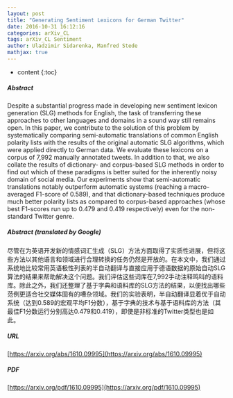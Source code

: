 ```yaml
---
layout: post
title: "Generating Sentiment Lexicons for German Twitter"
date: 2016-10-31 16:12:16
categories: arXiv_CL
tags: arXiv_CL Sentiment
author: Uladzimir Sidarenka, Manfred Stede
mathjax: true
---
```


* content
{:toc}

##### Abstract
Despite a substantial progress made in developing new sentiment lexicon generation (SLG) methods for English, the task of transferring these approaches to other languages and domains in a sound way still remains open. In this paper, we contribute to the solution of this problem by systematically comparing semi-automatic translations of common English polarity lists with the results of the original automatic SLG algorithms, which were applied directly to German data. We evaluate these lexicons on a corpus of 7,992 manually annotated tweets. In addition to that, we also collate the results of dictionary- and corpus-based SLG methods in order to find out which of these paradigms is better suited for the inherently noisy domain of social media. Our experiments show that semi-automatic translations notably outperform automatic systems (reaching a macro-averaged F1-score of 0.589), and that dictionary-based techniques produce much better polarity lists as compared to corpus-based approaches (whose best F1-scores run up to 0.479 and 0.419 respectively) even for the non-standard Twitter genre.

##### Abstract (translated by Google)
尽管在为英语开发新的情感词汇生成（SLG）方法方面取得了实质性进展，但将这些方法以其他语言和领域进行合理转换的任务仍然是开放的。在本文中，我们通过系统地比较常用英语极性列表的半自动翻译与直接应用于德语数据的原始自动SLG算法的结果来帮助解决这个问题。我们评估这些词库在7,992手动注释鸣叫的语料库。除此之外，我们还整理了基于字典和语料库的SLG方法的结果，以便找出哪些范例更适合社交媒体固有的嘈杂领域。我们的实验表明，半自动翻译显着优于自动系统（达到0.589的宏观平均F1分数），基于字典的技术与基于语料库的方法（其最佳F1分数运行分别高达0.479和0.419），即使是非标准的Twitter类型也是如此。

##### URL
[https://arxiv.org/abs/1610.09995](https://arxiv.org/abs/1610.09995)

##### PDF
[https://arxiv.org/pdf/1610.09995](https://arxiv.org/pdf/1610.09995)

